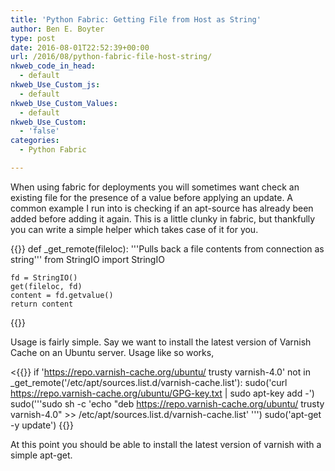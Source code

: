 ```yaml
---
title: 'Python Fabric: Getting File from Host as String'
author: Ben E. Boyter
type: post
date: 2016-08-01T22:52:39+00:00
url: /2016/08/python-fabric-file-host-string/
nkweb_code_in_head:
  - default
nkweb_Use_Custom_js:
  - default
nkweb_Use_Custom_Values:
  - default
nkweb_Use_Custom:
  - 'false'
categories:
  - Python Fabric

---
```

When using fabric for deployments you will sometimes want check an existing file for the presence of a value before applying an update. A common example I run into is checking if an apt-source has already been added before adding it again. This is a little clunky in fabric, but thankfully you can write a simple helper which takes case of it for you.

{{<highlight python>}}
def _get_remote(fileloc):
    '''Pulls back a file contents from connection as string'''
    from StringIO import StringIO

    fd = StringIO()
    get(fileloc, fd)
    content = fd.getvalue()
    return content
{{</highlight>}}

Usage is fairly simple. Say we want to install the latest version of Varnish Cache on an Ubuntu server. Usage like so works,

<{{<highlight python>}}
if 'https://repo.varnish-cache.org/ubuntu/ trusty varnish-4.0' not in _get_remote('/etc/apt/sources.list.d/varnish-cache.list'):
    sudo('curl https://repo.varnish-cache.org/ubuntu/GPG-key.txt | sudo apt-key add -')
    sudo('''sudo sh -c 'echo "deb https://repo.varnish-cache.org/ubuntu/ trusty varnish-4.0" &gt;&gt; /etc/apt/sources.list.d/varnish-cache.list' ''')
    sudo('apt-get -y update')
{{</highlight>}}

At this point you should be able to install the latest version of varnish with a simple apt-get.